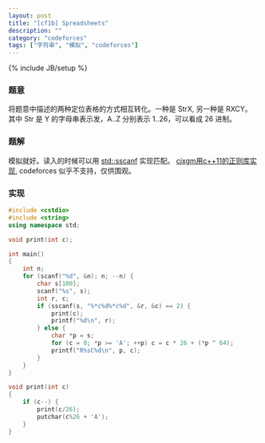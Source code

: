 ```yaml
---
layout: post
title: "[cf1b] Spreadsheets"
description: ""
category: "codeforces"
tags: ["字符串", "模拟", "codeforces"]
---
```

{% include JB/setup %}

### 题意
将题意中描述的两种定位表格的方式相互转化。一种是 StrX, 另一种是 RXCY。
其中 Str 是 Y 的字母串表示发，A..Z 分别表示 1..26，可以看成 26 进制。

### 题解
模拟就好。读入的时候可以用 [std::sscanf][1] 实现匹配。
[cjxgm用c++11的正则库实现][2], codeforces 似乎不支持，仅供围观。

### 实现
```cpp
#include <cstdio>
#include <string>
using namespace std;

void print(int c);

int main()
{
	int n;
	for (scanf("%d", &n); n; --n) {
		char s[100];
		scanf("%s", s);
		int r, c;
		if (sscanf(s, "%*c%d%*c%d", &r, &c) == 2) {
			print(c);
			printf("%d\n", r);
		} else {
			char *p = s;
			for (c = 0; *p >= 'A'; ++p) c = c * 26 + (*p ^ 64);
	        printf("R%sC%d\n", p, c);
		}
	}
}

void print(int c)
{
	if (c--) {
		print(c/26);
		putchar(c%26 + 'A');
	}
}

```

[1]: http://man7.org/linux/man-pages/man3/scanf.3.html
[2]: https://gist.github.com/cjxgm/13ffd989f97e8e271be6

